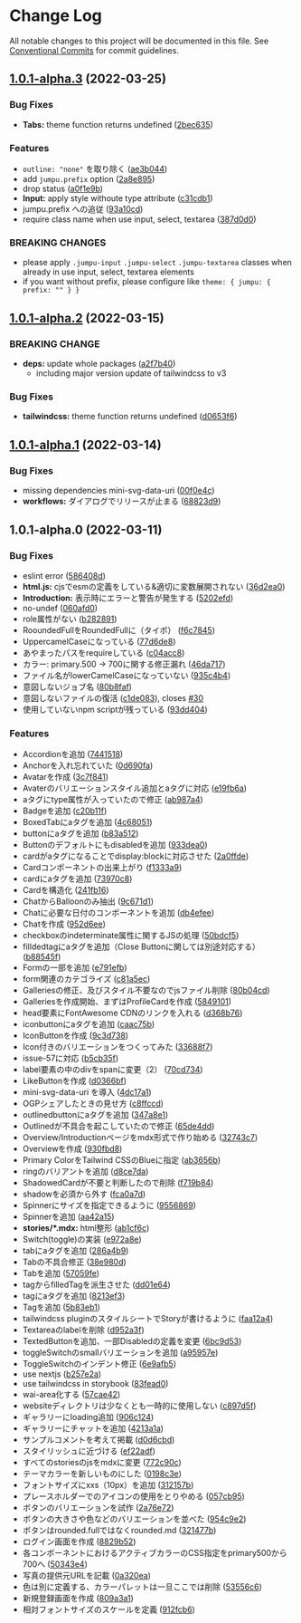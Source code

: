 # Change Log

All notable changes to this project will be documented in this file.
See [Conventional Commits](https://conventionalcommits.org) for commit guidelines.

## [1.0.1-alpha.3](https://github.com/tuqulore/jumpu-ui/compare/v1.0.1-alpha.1...v1.0.1-alpha.3) (2022-03-25)

### Bug Fixes

* **Tabs:** theme function returns undefined ([2bec635](https://github.com/tuqulore/jumpu-ui/commit/2bec63576f86ac9076bbda17fd0877ae663f1e10))

### Features

* `outline: "none"` を取り除く ([ae3b044](https://github.com/tuqulore/jumpu-ui/commit/ae3b0448b6993779439e59290e3ce3095e43bf0b))
* add `jumpu.prefix` option ([2a8e895](https://github.com/tuqulore/jumpu-ui/commit/2a8e8956ba7e394ff02a6fafe3d13d68c68e4de2))
* drop status ([a0f1e9b](https://github.com/tuqulore/jumpu-ui/commit/a0f1e9b49605b3d5751dbfbd5a54767ef11ee08c))
* **Input:** apply style withoute type attribute ([c31cdb1](https://github.com/tuqulore/jumpu-ui/commit/c31cdb130450f6a51fd0a2347c3d627c4c739afb))
* jumpu.prefix への追従 ([93a10cd](https://github.com/tuqulore/jumpu-ui/commit/93a10cd6f04ec4e4b15a7fbf7818a3d0c30a78bc))
* require class name when use input, select, textarea ([387d0d0](https://github.com/tuqulore/jumpu-ui/commit/387d0d01d5b8a39458a5f90de1fb5d01da4c45e0))

### BREAKING CHANGES

* please apply `.jumpu-input` `.jumpu-select` `.jumpu-textarea` classes when already in use input, select, textarea elements
* if you want without prefix, please configure like `theme: { jumpu: { prefix: "" } }`

## [1.0.1-alpha.2](https://github.com/tuqulore/jumpu-ui/compare/v1.0.1-alpha.1...v1.0.1-alpha.2) (2022-03-15)

### BREAKING CHANGE

* **deps:** update whole packages ([a2f7b40](https://github.com/tuqulore/jumpu-ui/commit/a2f7b404b5049f2b950a986209f6b407088ee1a1))
    * including major version update of tailwindcss to v3

### Bug Fixes

* **tailwindcss:** theme function returns undefined ([d0653f6](https://github.com/tuqulore/jumpu-ui/commit/d0653f620b98e342983fff7473d8921370ab93a3))

## [1.0.1-alpha.1](https://github.com/tuqulore/jumpu-ui/compare/v1.0.1-alpha.0...v1.0.1-alpha.1) (2022-03-14)

### Bug Fixes

* missing dependencies mini-svg-data-uri ([00f0e4c](https://github.com/tuqulore/jumpu-ui/commit/00f0e4cdba5a1abaebff76bdde4056133f493492))
* **workflows:** ダイアログでリリースが止まる ([68823d9](https://github.com/tuqulore/jumpu-ui/commit/68823d9f689dd017b7695632d1fa4120b3029151))

## 1.0.1-alpha.0 (2022-03-11)

### Bug Fixes

* eslint error ([586408d](https://github.com/tuqulore/jumpu-ui/commit/586408d3e64f4181588cf1fbdaa560d867b78e36))
* **html.js:** cjsでesmの定義をしている&適切に変数展開されない ([36d2ea0](https://github.com/tuqulore/jumpu-ui/commit/36d2ea06b0ca1419aceddde798201ffad3b9388f))
* **Introduction:** 表示時にエラーと警告が発生する ([5202efd](https://github.com/tuqulore/jumpu-ui/commit/5202efd43c9dcfa5417c0011d23388ef8425aab2))
* no-undef ([060afd0](https://github.com/tuqulore/jumpu-ui/commit/060afd0536105c06225b3c1f04a92a31cdd45b37))
* role属性がない ([b282891](https://github.com/tuqulore/jumpu-ui/commit/b282891926269b276fc1cb5911f037f508862607))
* RooundedFullをRoundedFullに（タイポ） ([f6c7845](https://github.com/tuqulore/jumpu-ui/commit/f6c7845c550f6b40dd42b9309fd5ce264f085283))
* UppercamelCaseになっている ([77d6de8](https://github.com/tuqulore/jumpu-ui/commit/77d6de85f748bfdd52393f74794cb3be76f0afca))
* あやまったパスをrequireしている ([c04acc8](https://github.com/tuqulore/jumpu-ui/commit/c04acc880ab86ffa451ac9d5079786deb47f67a0))
* カラー: primary.500 -> 700に関する修正漏れ ([46da717](https://github.com/tuqulore/jumpu-ui/commit/46da7179e1f9054d26a911f8b2b47f1e7f2a5764))
* ファイル名がlowerCamelCaseになっていない ([935c4b4](https://github.com/tuqulore/jumpu-ui/commit/935c4b4b4c8c6327259ed01ffd86e4ff762d9be6))
* 意図しないジョブ名 ([80b8faf](https://github.com/tuqulore/jumpu-ui/commit/80b8faf5b47f6c9f1fca98e65e903e55f9127218))
* 意図しないファイルの復活 ([c1de083](https://github.com/tuqulore/jumpu-ui/commit/c1de083a4d64f7e84f9c9b3f889806b89815ab9a)), closes [#30](https://github.com/tuqulore/jumpu-ui/issues/30)
* 使用していないnpm scriptが残っている ([93dd404](https://github.com/tuqulore/jumpu-ui/commit/93dd404b9acc13734b9461238381c87069ce4023))

### Features

* Accordionを追加 ([7441518](https://github.com/tuqulore/jumpu-ui/commit/7441518580b02cf4632ef160ae7cdd9476181522))
* Anchorを入れ忘れていた ([0d690fa](https://github.com/tuqulore/jumpu-ui/commit/0d690faff25018b109dbd53a8adc8b7d34d98eca))
* Avatarを作成 ([3c7f841](https://github.com/tuqulore/jumpu-ui/commit/3c7f841b61b34d29840842894572cd72a4f2647e))
* Avaterのバリエーションスタイル追加とaタグに対応 ([e19fb6a](https://github.com/tuqulore/jumpu-ui/commit/e19fb6afdb6008ec1b6747010cb6be254e0d7810))
* aタグにtype属性が入っていたので修正 ([ab987a4](https://github.com/tuqulore/jumpu-ui/commit/ab987a44beee40736a28321bb0a9f351755db9ca))
* Badgeを追加 ([c20b11f](https://github.com/tuqulore/jumpu-ui/commit/c20b11fac91ae8ab85126e58eec0a43115dc1d29))
* BoxedTabにaタグを追加 ([4c68051](https://github.com/tuqulore/jumpu-ui/commit/4c68051ce53d197c623e276500e9aa98670df4bd))
* buttonにaタグを追加 ([b83a512](https://github.com/tuqulore/jumpu-ui/commit/b83a51257a83d4d634331ec518da0de9f9e3e01a))
* Buttonのデフォルトにもdisabledを追加 ([933dea0](https://github.com/tuqulore/jumpu-ui/commit/933dea0862e4d7e80f553e5ba8151a0b52b4b051))
* cardがaタグになることでdisplay:blockに対応させた ([2a0ffde](https://github.com/tuqulore/jumpu-ui/commit/2a0ffde27e82c53f3c576fac929de5c13464369b))
* Cardコンポーネントの出来上がり ([f1333a9](https://github.com/tuqulore/jumpu-ui/commit/f1333a9a20e1a323586adcd787d5ce4b38446824))
* cardにaタグを追加 ([73970c8](https://github.com/tuqulore/jumpu-ui/commit/73970c85f0ce388ff397406d8b117278053b5516))
* Cardを構造化 ([241fb16](https://github.com/tuqulore/jumpu-ui/commit/241fb164152938b183d7440d91a0318341092276))
* ChatからBalloonのみ抽出 ([9c671d1](https://github.com/tuqulore/jumpu-ui/commit/9c671d14fe9bf7c4b6fcaca3d60e6e68edc92496))
* Chatに必要な日付のコンポーネントを追加 ([db4efee](https://github.com/tuqulore/jumpu-ui/commit/db4efeec69c833201bfb4a7831f59eb1e07db8ee))
* Chatを作成 ([952d6ee](https://github.com/tuqulore/jumpu-ui/commit/952d6ee926668f003e507b2b921b8d4507a47ee0))
* checkboxのindeterminate属性に関するJSの処理 ([50bdcf5](https://github.com/tuqulore/jumpu-ui/commit/50bdcf51e77a0d9ea0ef008d288a448e9a16dab2))
* filldedtagにaタグを追加（Close Buttonに関しては別途対応する） ([b88545f](https://github.com/tuqulore/jumpu-ui/commit/b88545ffb4d5210dfb4d82566c39bfd9feb78df0))
* Formの一部を追加 ([e791efb](https://github.com/tuqulore/jumpu-ui/commit/e791efb6a175955e0a90d4b6bb9077047d5a1e2f))
* form関連のカテゴライズ ([c81a5ec](https://github.com/tuqulore/jumpu-ui/commit/c81a5ec5af9701e55a3a7b2141fdfc346fbe50c6))
* Galleriesの修正、及びスタイル不要なのでjsファイル削除 ([80b04cd](https://github.com/tuqulore/jumpu-ui/commit/80b04cdb7f900d2560a19028f1dff66607ae3876))
* Galleriesを作成開始、まずはProfileCardを作成 ([5849101](https://github.com/tuqulore/jumpu-ui/commit/5849101231ae587385716773fb632a3b73f4f65f))
* head要素にFontAwesome CDNのリンクを入れる ([d368b76](https://github.com/tuqulore/jumpu-ui/commit/d368b7650fa73e1f344623b9cc71583b45012f3b))
* iconbuttonにaタグを追加 ([caac75b](https://github.com/tuqulore/jumpu-ui/commit/caac75bea4ae9faaab5442cad61f140b3df29f95))
* IconButtonを作成 ([9c3d738](https://github.com/tuqulore/jumpu-ui/commit/9c3d738d357092ffcd6662cc2f8c39b3f8cb5598))
* Icon付きのバリエーションをつくってみた ([33688f7](https://github.com/tuqulore/jumpu-ui/commit/33688f7e539e311dfed78d3070c4e5dd7c463d22))
* issue-57に対応 ([b5cb35f](https://github.com/tuqulore/jumpu-ui/commit/b5cb35f22a488e3c971e9f463871650e2976b8d0))
* label要素の中のdivをspanに変更（2） ([70cd734](https://github.com/tuqulore/jumpu-ui/commit/70cd734ca0bfc934ecc3afce8f89d85ea0b3d79a))
* LikeButtonを作成 ([d0366bf](https://github.com/tuqulore/jumpu-ui/commit/d0366bf608791a202cb3a69cb010f187ca3efb96))
* mini-svg-data-uri を導入 ([4dc17a1](https://github.com/tuqulore/jumpu-ui/commit/4dc17a17af6e21e6b5c81cdbba8948b73fa23f60))
* OGPシェアしたときの見せ方 ([c8ffccd](https://github.com/tuqulore/jumpu-ui/commit/c8ffccd686547d919252a198165ba9549bcba32a))
* outlinedbuttonにaタグを追加 ([347a8e1](https://github.com/tuqulore/jumpu-ui/commit/347a8e13ae78558622d88e43f5742819839f7fac))
* Outlinedが不具合を起こしていたので修正 ([65de4dd](https://github.com/tuqulore/jumpu-ui/commit/65de4dd984278380303f659c0034884c2feb6b14))
* Overview/Introductionページをmdx形式で作り始める ([32743c7](https://github.com/tuqulore/jumpu-ui/commit/32743c723fed5832e948978259b41ad8dc128cb3))
* Overviewを作成 ([930fbd8](https://github.com/tuqulore/jumpu-ui/commit/930fbd8f86b52ffec893cca584ad195397105f7d))
* Primary ColorをTailwind CSSのBlueに指定 ([ab3656b](https://github.com/tuqulore/jumpu-ui/commit/ab3656ba79c7a9c188377cb3109cd903904dd336))
* ringのバリアントを追加 ([d8ce7da](https://github.com/tuqulore/jumpu-ui/commit/d8ce7da9a16a9d4141dead2b358b5d21b4fa7fe4))
* ShadowedCardが不要と判断したので削除 ([f719b84](https://github.com/tuqulore/jumpu-ui/commit/f719b84fd2e5e0617c568c1e47c86f0d1bf2f4ec))
* shadowを必須から外す ([fca0a7d](https://github.com/tuqulore/jumpu-ui/commit/fca0a7de597ca41a98a53d5f6cbd7e83c4f38044))
* Spinnerにサイズを指定できるように ([9556869](https://github.com/tuqulore/jumpu-ui/commit/95568692f1332fd699c3b3a138847749f2a5718a))
* Spinnerを追加 ([aa42a15](https://github.com/tuqulore/jumpu-ui/commit/aa42a152b47122f6aa80edb69196da1e7f09ac85))
* **stories/*.mdx:** html整形 ([ab1cf6c](https://github.com/tuqulore/jumpu-ui/commit/ab1cf6c13157d2d8709c11f31d6e15e3676a99b6))
* Switch(toggle)の実装 ([e972a8e](https://github.com/tuqulore/jumpu-ui/commit/e972a8ea02c61169018ef786feae6028f8302dff))
* tabにaタグを追加 ([286a4b9](https://github.com/tuqulore/jumpu-ui/commit/286a4b9abddb6134706ba0ae71be8c0228046de9))
* Tabの不具合修正 ([38e980d](https://github.com/tuqulore/jumpu-ui/commit/38e980de13f7520ebbace840330625cba0ca41f8))
* Tabを追加 ([57059fe](https://github.com/tuqulore/jumpu-ui/commit/57059fe946c939e64ef9a5acbb005916a38c7ba5))
* tagからfilledTagを派生させた ([dd01e64](https://github.com/tuqulore/jumpu-ui/commit/dd01e649bccf40ac323359ac1edbb083a71979c5))
* tagにaタグを追加 ([8213ef3](https://github.com/tuqulore/jumpu-ui/commit/8213ef3ddb7b1285ed3fbb6100a13488e2c26221))
* Tagを追加 ([5b83eb1](https://github.com/tuqulore/jumpu-ui/commit/5b83eb18fc5d3266c380b05b7074a2065da16a52))
* tailwindcss pluginのスタイルシートでStoryが書けるように ([faa12a4](https://github.com/tuqulore/jumpu-ui/commit/faa12a41fce9cd6c537f904c6fda1e7fd3598602))
* Textareaのlabelを削除 ([d952a3f](https://github.com/tuqulore/jumpu-ui/commit/d952a3faf60d7802db654c77895873fd48c184c9))
* TextedButtonを追加、一部Disabledの定義を変更 ([6bc9d53](https://github.com/tuqulore/jumpu-ui/commit/6bc9d53d1fd47cba921e53a41eefc12a79c3066a))
* toggleSwitchのsmallバリエーションを追加 ([a95957e](https://github.com/tuqulore/jumpu-ui/commit/a95957ea789817a250a1c9570f6a87cb977657d5))
* ToggleSwitchのインデント修正 ([6e9afb5](https://github.com/tuqulore/jumpu-ui/commit/6e9afb56994e97821234a34db8d972f3f6443f5e))
* use nextjs ([b257e2a](https://github.com/tuqulore/jumpu-ui/commit/b257e2a388fc65b377149d7128dc19a887d27d8b))
* use tailwindcss in storybook ([83fead0](https://github.com/tuqulore/jumpu-ui/commit/83fead0dca0fd76452bb993380dd2a5ae72f0cc4))
* wai-area化する ([57cae42](https://github.com/tuqulore/jumpu-ui/commit/57cae420dc2c1c97cc7e82601a392317c68be036))
* websiteディレクトリは少なくとも一時的に使用しない ([c897d5f](https://github.com/tuqulore/jumpu-ui/commit/c897d5f6f02dd744eb9ff6572db0753460063f0b))
* ギャラリーにloading追加 ([906c124](https://github.com/tuqulore/jumpu-ui/commit/906c1248d0ff6fff748ce961062ee87bc78931af))
* ギャラリーにチャットを追加 ([4213a1a](https://github.com/tuqulore/jumpu-ui/commit/4213a1a674b5d2b07f960cd30bf9ff5de4c3dc82))
* サンプルコメントを考えて掲載 ([d0d6cbd](https://github.com/tuqulore/jumpu-ui/commit/d0d6cbd3f0ed207bffb8fa7925b203f7785c9253))
* スタイリッシュに近づける ([ef22adf](https://github.com/tuqulore/jumpu-ui/commit/ef22adf829a20240d0b5d5061d95a8bf2ee5913c))
* すべてのstoriesのjsをmdxに変更 ([772c90c](https://github.com/tuqulore/jumpu-ui/commit/772c90c3faa53639f996236549fc607755d15a04))
* テーマカラーを新しいものにした ([0198c3e](https://github.com/tuqulore/jumpu-ui/commit/0198c3edb66335c821abec3768a8b7fb903d620e))
* フォントサイズにxxs（10px）を追加 ([312157b](https://github.com/tuqulore/jumpu-ui/commit/312157b8e894e5e7e1ddd3fc696e1c8024171403))
* プレースホルダーでのアイコンの使用をとりやめる ([057cb95](https://github.com/tuqulore/jumpu-ui/commit/057cb95fe740d8a9f680dbec3a130f6d49d59337))
* ボタンのバリエーションを試作 ([2a76e72](https://github.com/tuqulore/jumpu-ui/commit/2a76e72782a3d4058fafe1950ff17e647f63d7b3))
* ボタンの大きさや色などのバリエーションを並べた ([954c9e2](https://github.com/tuqulore/jumpu-ui/commit/954c9e210fbb28eba5fbd28a5861397b4b083b07))
* ボタンはrounded.fullではなくrounded.md ([321477b](https://github.com/tuqulore/jumpu-ui/commit/321477b4f590a59d07dbd8fc51cc545f3bbf3507))
* ログイン画面を作成 ([8829b52](https://github.com/tuqulore/jumpu-ui/commit/8829b52456713f4e51e28169b887f637d984760d))
* 各コンポーネントにおけるアクティブカラーのCSS指定をprimary500から700へ ([50343e4](https://github.com/tuqulore/jumpu-ui/commit/50343e4b774ab8962087a5ba4fffa6b3bf7ec68e))
* 写真の提供元URLを記載 ([0a320ea](https://github.com/tuqulore/jumpu-ui/commit/0a320ea5ff3320f3f78a42e8f401b536fec9a4a7))
* 色は別に定義する、カラーパレットは一旦ここでは削除 ([53556c6](https://github.com/tuqulore/jumpu-ui/commit/53556c674dea8f1359843c8957ad38f9c1bf9a74))
* 新規登録画面を作成 ([809a3a1](https://github.com/tuqulore/jumpu-ui/commit/809a3a1f425d17fcab42b10f4972d285fd749a54))
* 相対フォントサイズのスケールを定義 ([912fcb6](https://github.com/tuqulore/jumpu-ui/commit/912fcb6304cfee233c20d085d972d0fa5513ae25))
